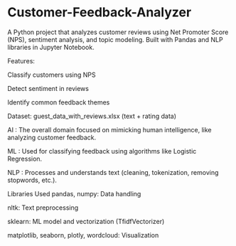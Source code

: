 # Customer-Feedback-Analyzer
A Python project that analyzes customer reviews using Net Promoter Score (NPS), sentiment analysis, and topic modeling. Built with Pandas and NLP libraries in Jupyter Notebook.

Features:

Classify customers using NPS

Detect sentiment in reviews

Identify common feedback themes

Dataset: guest_data_with_reviews.xlsx (text + rating data)


AI :
The overall domain focused on mimicking human intelligence, like analyzing customer feedback.

ML :
Used for classifying feedback using algorithms like Logistic Regression.

NLP :
Processes and understands text (cleaning, tokenization, removing stopwords, etc.).

Libraries Used
pandas, numpy: Data handling

nltk: Text preprocessing

sklearn: ML model and vectorization (TfidfVectorizer)

matplotlib, seaborn, plotly, wordcloud: Visualization

